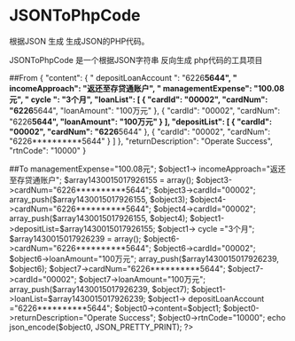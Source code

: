 # JSONToPhpCode
根据JSON 生成 生成JSON的PHP代码。 


JSONToPhpCode 是一个根据JSON字符串 反向生成  php代码的工具项目


##From 
  {
    "content": {
        " depositLoanAccount ": "6226**********5644",
        " incomeApproach": "返还至存贷通账户",
        " managementExpense": "100.08元",
        " cycle ": "3个月",
        "loanList": [
            {
                "cardId": "00002",
                "cardNum": "6226**********5644",
                "loanAmount": "100万元"
            },
            {
                "cardId": "00002",
                "cardNum": "6226**********5644",
                "loanAmount": "100万元"
            }
        ],
        "depositList": [
            {
                "cardId": "00002",
                "cardNum": "6226**********5644"
            },
            {
                "cardId": "00002",
                "cardNum": "6226**********5644"
            }
        ]
    },
    "returnDescription": "Operate Success",
    "rtnCode": "10000"
}


##To
    <?php
      error_reporting(0);
      header('Content-Type: application/json');
      $object1-> managementExpense="100.08元";
      $object1-> incomeApproach="返还至存贷通账户";
      $array1430015017926155 = array();
      $object3->cardNum="6226**********5644";
      $object3->cardId="00002";
      array_push($array1430015017926155, $object3);
      $object4->cardNum="6226**********5644";
      $object4->cardId="00002";
      array_push($array1430015017926155, $object4);
      $object1->depositList=$array1430015017926155;
      $object1-> cycle ="3个月";
      $array1430015017926239 = array();
      $object6->cardNum="6226**********5644";
      $object6->cardId="00002";
      $object6->loanAmount="100万元";
      array_push($array1430015017926239, $object6);
      $object7->cardNum="6226**********5644";
      $object7->cardId="00002";
      $object7->loanAmount="100万元";
      array_push($array1430015017926239, $object7);
      $object1->loanList=$array1430015017926239;
      $object1-> depositLoanAccount ="6226**********5644";
      $object0->content=$object1;
      $object0->returnDescription="Operate Success";
      $object0->rtnCode="10000";
      echo json_encode($object0, JSON_PRETTY_PRINT);
     ?>

